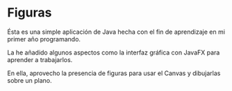 # Figuras

Ésta es una simple aplicación de Java hecha con el fin de aprendizaje en mi primer año programando.

La he añadido algunos aspectos como la interfaz gráfica con JavaFX para aprender a trabajarlos.

En ella, aprovecho la presencia de figuras para usar el Canvas y dibujarlas sobre un plano.